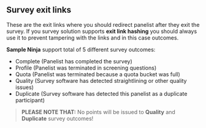 ## Survey exit links
These are the exit links where you should redirect panelist after they exit the survey. If you survey solution supports **exit link hashing** you should always use it to prevent tampering with the links and in this case outcomes.

**Sample Ninja** support total of 5 different survey outcomes:

- Complete (Panelist has completed the survey)
- Profile (Panelist was terminated in screening questions)
- Quota (Panelist was terminated because a quota bucket was full)
- Quality (Survey software has detected straightlining or other quality issues)
- Duplicate (Survey software has detected this panelist as a duplicate participant)

> **PLEASE NOTE THAT:** No points will be issued to **Quality** and **Duplicate** survey outcomes!
